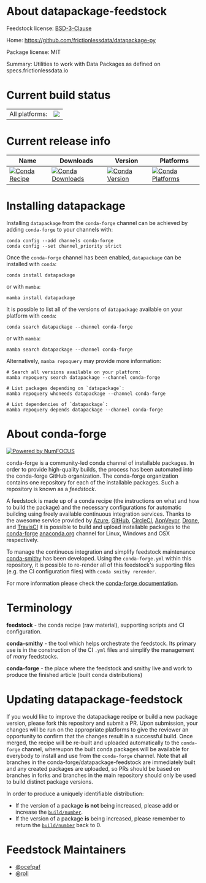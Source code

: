 About datapackage-feedstock
===========================

Feedstock license: [BSD-3-Clause](https://github.com/conda-forge/datapackage-feedstock/blob/main/LICENSE.txt)

Home: https://github.com/frictionlessdata/datapackage-py

Package license: MIT

Summary: Utilities to work with Data Packages as defined on specs.frictionlessdata.io

Current build status
====================


<table><tr><td>All platforms:</td>
    <td>
      <a href="https://dev.azure.com/conda-forge/feedstock-builds/_build/latest?definitionId=4928&branchName=main">
        <img src="https://dev.azure.com/conda-forge/feedstock-builds/_apis/build/status/datapackage-feedstock?branchName=main">
      </a>
    </td>
  </tr>
</table>

Current release info
====================

| Name | Downloads | Version | Platforms |
| --- | --- | --- | --- |
| [![Conda Recipe](https://img.shields.io/badge/recipe-datapackage-green.svg)](https://anaconda.org/conda-forge/datapackage) | [![Conda Downloads](https://img.shields.io/conda/dn/conda-forge/datapackage.svg)](https://anaconda.org/conda-forge/datapackage) | [![Conda Version](https://img.shields.io/conda/vn/conda-forge/datapackage.svg)](https://anaconda.org/conda-forge/datapackage) | [![Conda Platforms](https://img.shields.io/conda/pn/conda-forge/datapackage.svg)](https://anaconda.org/conda-forge/datapackage) |

Installing datapackage
======================

Installing `datapackage` from the `conda-forge` channel can be achieved by adding `conda-forge` to your channels with:

```
conda config --add channels conda-forge
conda config --set channel_priority strict
```

Once the `conda-forge` channel has been enabled, `datapackage` can be installed with `conda`:

```
conda install datapackage
```

or with `mamba`:

```
mamba install datapackage
```

It is possible to list all of the versions of `datapackage` available on your platform with `conda`:

```
conda search datapackage --channel conda-forge
```

or with `mamba`:

```
mamba search datapackage --channel conda-forge
```

Alternatively, `mamba repoquery` may provide more information:

```
# Search all versions available on your platform:
mamba repoquery search datapackage --channel conda-forge

# List packages depending on `datapackage`:
mamba repoquery whoneeds datapackage --channel conda-forge

# List dependencies of `datapackage`:
mamba repoquery depends datapackage --channel conda-forge
```


About conda-forge
=================

[![Powered by
NumFOCUS](https://img.shields.io/badge/powered%20by-NumFOCUS-orange.svg?style=flat&colorA=E1523D&colorB=007D8A)](https://numfocus.org)

conda-forge is a community-led conda channel of installable packages.
In order to provide high-quality builds, the process has been automated into the
conda-forge GitHub organization. The conda-forge organization contains one repository
for each of the installable packages. Such a repository is known as a *feedstock*.

A feedstock is made up of a conda recipe (the instructions on what and how to build
the package) and the necessary configurations for automatic building using freely
available continuous integration services. Thanks to the awesome service provided by
[Azure](https://azure.microsoft.com/en-us/services/devops/), [GitHub](https://github.com/),
[CircleCI](https://circleci.com/), [AppVeyor](https://www.appveyor.com/),
[Drone](https://cloud.drone.io/welcome), and [TravisCI](https://travis-ci.com/)
it is possible to build and upload installable packages to the
[conda-forge](https://anaconda.org/conda-forge) [anaconda.org](https://anaconda.org/)
channel for Linux, Windows and OSX respectively.

To manage the continuous integration and simplify feedstock maintenance
[conda-smithy](https://github.com/conda-forge/conda-smithy) has been developed.
Using the ``conda-forge.yml`` within this repository, it is possible to re-render all of
this feedstock's supporting files (e.g. the CI configuration files) with ``conda smithy rerender``.

For more information please check the [conda-forge documentation](https://conda-forge.org/docs/).

Terminology
===========

**feedstock** - the conda recipe (raw material), supporting scripts and CI configuration.

**conda-smithy** - the tool which helps orchestrate the feedstock.
                   Its primary use is in the construction of the CI ``.yml`` files
                   and simplify the management of *many* feedstocks.

**conda-forge** - the place where the feedstock and smithy live and work to
                  produce the finished article (built conda distributions)


Updating datapackage-feedstock
==============================

If you would like to improve the datapackage recipe or build a new
package version, please fork this repository and submit a PR. Upon submission,
your changes will be run on the appropriate platforms to give the reviewer an
opportunity to confirm that the changes result in a successful build. Once
merged, the recipe will be re-built and uploaded automatically to the
`conda-forge` channel, whereupon the built conda packages will be available for
everybody to install and use from the `conda-forge` channel.
Note that all branches in the conda-forge/datapackage-feedstock are
immediately built and any created packages are uploaded, so PRs should be based
on branches in forks and branches in the main repository should only be used to
build distinct package versions.

In order to produce a uniquely identifiable distribution:
 * If the version of a package **is not** being increased, please add or increase
   the [``build/number``](https://docs.conda.io/projects/conda-build/en/latest/resources/define-metadata.html#build-number-and-string).
 * If the version of a package **is** being increased, please remember to return
   the [``build/number``](https://docs.conda.io/projects/conda-build/en/latest/resources/define-metadata.html#build-number-and-string)
   back to 0.

Feedstock Maintainers
=====================

* [@ocefpaf](https://github.com/ocefpaf/)
* [@roll](https://github.com/roll/)


